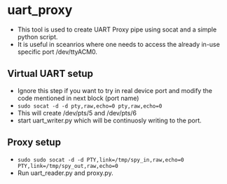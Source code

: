 # uart_proxy
- This tool is used to create UART Proxy pipe using socat and a simple python script.
- It is useful in sceanrios where one needs to access the already in-use specific port /dev/ttyACM0.

## Virtual UART setup
- Ignore this step if you want to try in real device port and modify the code mentioned in next block (port name)
- `sudo socat -d -d pty,raw,echo=0 pty,raw,echo=0`
- This will create /dev/pts/5 and /dev/pts/6
- start uart_writer.py which will be continuosly writing to the port.

## Proxy setup
- `sudo sudo socat -d -d PTY,link=/tmp/spy_in,raw,echo=0 PTY,link=/tmp/spy_out,raw,echo=0`
- Run uart_reader.py and proxy.py.
